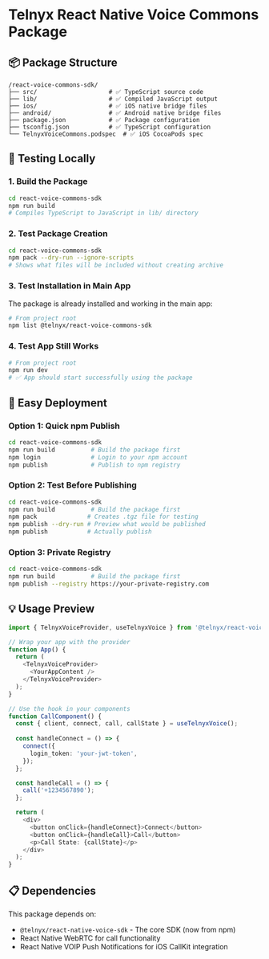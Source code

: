 # Telnyx React Native Voice Commons Package

## 📦 Package Structure

```
/react-voice-commons-sdk/
├── src/                    # ✅ TypeScript source code
├── lib/                    # ✅ Compiled JavaScript output
├── ios/                    # ✅ iOS native bridge files
├── android/                # ✅ Android native bridge files
├── package.json            # ✅ Package configuration
├── tsconfig.json           # ✅ TypeScript configuration
└── TelnyxVoiceCommons.podspec  # ✅ iOS CocoaPods spec
```

## 🧪 Testing Locally

### 1. Build the Package

```bash
cd react-voice-commons-sdk
npm run build
# Compiles TypeScript to JavaScript in lib/ directory
```

### 2. Test Package Creation

```bash
cd react-voice-commons-sdk
npm pack --dry-run --ignore-scripts
# Shows what files will be included without creating archive
```

### 3. Test Installation in Main App

The package is already installed and working in the main app:

```bash
# From project root
npm list @telnyx/react-voice-commons-sdk
```

### 4. Test App Still Works

```bash
# From project root
npm run dev
# ✅ App should start successfully using the package
```

## 🚀 Easy Deployment

### Option 1: Quick npm Publish

```bash
cd react-voice-commons-sdk
npm run build          # Build the package first
npm login              # Login to your npm account
npm publish            # Publish to npm registry
```

### Option 2: Test Before Publishing

```bash
cd react-voice-commons-sdk
npm run build          # Build the package first
npm pack              # Creates .tgz file for testing
npm publish --dry-run # Preview what would be published
npm publish           # Actually publish
```

### Option 3: Private Registry

```bash
cd react-voice-commons-sdk
npm run build          # Build the package first
npm publish --registry https://your-private-registry.com
```

## 💡 Usage Preview

```typescript
import { TelnyxVoiceProvider, useTelnyxVoice } from '@telnyx/react-voice-commons-sdk';

// Wrap your app with the provider
function App() {
  return (
    <TelnyxVoiceProvider>
      <YourAppContent />
    </TelnyxVoiceProvider>
  );
}

// Use the hook in your components
function CallComponent() {
  const { client, connect, call, callState } = useTelnyxVoice();
  
  const handleConnect = () => {
    connect({
      login_token: 'your-jwt-token',
    });
  };

  const handleCall = () => {
    call('+1234567890');
  };

  return (
    <div>
      <button onClick={handleConnect}>Connect</button>
      <button onClick={handleCall}>Call</button>
      <p>Call State: {callState}</p>
    </div>
  );
}
```

## 📋 Dependencies

This package depends on:
- `@telnyx/react-native-voice-sdk` - The core SDK (now from npm)
- React Native WebRTC for call functionality
- React Native VOIP Push Notifications for iOS CallKit integration
